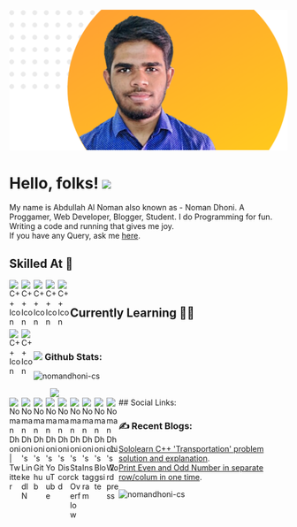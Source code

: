 [![Header](https://raw.githubusercontent.com/nomandhoni-cs/nomandhoni-cs/master/banner/profile.png "Header")](https://dailynoman.blogspot.com/p/contact.html)

# Hello, folks! <img src="https://raw.githubusercontent.com/MartinHeinz/MartinHeinz/master/wave.gif" width="30px">
My name is Abdullah Al Noman also known as - Noman Dhoni.  A Proggamer, Web Developer, Blogger, Student. I do Programming for fun. Writing a code and running that gives me joy.
<br />
If you have any Query, ask me <a href="https://dailynoman.blogspot.com/p/contact.html" target="_blank">here</a>.
<br />
## Skilled At :muscle:
  <img align="left" alt="C++ Icon" width="22px" src="https://cdn.worldvectorlogo.com/logos/c.svg" />
  <img align="left" alt="C++ Icon" width="22px" src="https://cdn.worldvectorlogo.com/logos/c-1.svg" />
  <img align="left" alt="C++ Icon" width="22px" src="https://cdn.worldvectorlogo.com/logos/html-1.svg" />
  <img align="left" alt="C++ Icon" width="22px" src="https://cdn.worldvectorlogo.com/logos/css-3.svg" />
  <img align="left" alt="C++ Icon" width="22px" src="https://cdn.worldvectorlogo.com/logos/wordpress-icon.svg" />
  <br />
<!--C, C++, HTML, CSS.-->

## 	Currently Learning :technologist: 
 <img align="left" alt="C++ Icon" width="22px" src="https://cdn.worldvectorlogo.com/logos/logo-javascript.svg" />
  <img align="left" alt="C++ Icon" width="22px" src="https://cdn.worldvectorlogo.com/logos/python-5.svg" /><br />
  
<!--
 Also known as Noman Dhoni AKA – The most dedicated Programmer in Bangladesh is considered to be the most dedicated man in BD as well.
-->
### <img src="https://media.giphy.com/media/ZCN6F3FAkwsyOGU2RS/giphy.gif" width="40"> **Github Stats:**
<p align="left"> <img src="https://github-readme-stats.vercel.app/api?username=nomandhoni-cs&show_icons=true&count_private=true&theme=dark" alt="nomandhoni-cs" />
<p align="right">
   <img width="430" align="right" src="https://github-readme-streak-stats.herokuapp.com/?user=nomandhoni-cs&theme=algolia&hide_border=false"/>
</p>


<br>
## Social Links:
<!-- Start of Social Links -->
<a href="https://twitter.com/nomandhoni/">
  <img align="left" alt="Noman Dhoni | Twitter" width="22px" src="https://raw.githubusercontent.com/peterthehan/peterthehan/master/assets/twitter.svg" />
</a>
<a href="https://www.linkedin.com/in/nomandhoni/">
  <img align="left" alt="Noman Dhoni's LinkedIN" width="22px" src="https://raw.githubusercontent.com/peterthehan/peterthehan/master/assets/linkedin.svg" />
</a>
   <a href="https://www.github.com/nomandhoni-cs/">
  <img align="left" alt="Noman Dhoni's Github" width="22px" src="https://raw.githubusercontent.com/peterthehan/peterthehan/master/assets/github.svg" />
</a> 
<!-- <a href="https://www.reddit.com/u/nomandhoni/">
  <img align="left" alt="Noman Dhoni's Reddit" width="22px" src="https://raw.githubusercontent.com/peterthehan/peterthehan/master/assets/reddit.svg" />
</a> -->
<a href="https://www.youtube.com/channel/UCuaJjafI8UDINr3piGJhqng">
  <img align="left" alt="Noman Dhoni's YouTube" width="22px" src="https://raw.githubusercontent.com/peterthehan/peterthehan/master/assets/youtube.svg" />
</a> 
  <a href="https://www.linkedin.com/in/nomandhoni/">
  <img align="left" alt="Noman Dhoni's Discord" width="22px" src="https://raw.githubusercontent.com/peterthehan/peterthehan/master/assets/discord.svg" />
</a> 
  <a href="https://stackoverflow.com/users/16659520/nomandhoni">
  <img align="left" alt="Noman Dhoni's Stack Overflow" width="22px" src="https://cdn.iconscout.com/icon/free/png-256/stackoverflow-2752065-2284882.png" />
</a> 
  <a href="https://www.instagram.com/nomandhoni/">
  <img align="left" alt="Noman Dhoni's Instagram" width="22px" src="https://cdn.worldvectorlogo.com/logos/instagram-2016-5.svg" />
</a> 
  <!-- <a href="https://www.linkedin.com/in/nomandhoni/">
  <img align="left" alt="Abhishek's LinkedIN" width="22px" src="https://raw.githubusercontent.com/peterthehan/peterthehan/master/assets/twitch.svg" />
</a> -->
 <!-- <a href="https://facebook.com/nomandhoni.official">
  <img align="left" alt="" width="22px" src="https://raw.githubusercontent.com/peterthehan/peterthehan/master/assets/facebook.svg" />
</a> -->
  <a href="https://dailynoman.blogspot.com/">
  <img align="left" alt="Noman Dhoni's Blogsite" width="22px" src="https://cdn.worldvectorlogo.com/logos/blogger-1.svg" />
</a> 
  <a href="https://nomandhoni.wordpress.com/">
  <img align="left" alt="Noman Dhoni's Wordpress" width="22px" src="https://cdn.worldvectorlogo.com/logos/wordpress-blue.svg" />
</a><br />

 <!--Blogpost -->
### &#x270d; Recent Blogs:
1. [Sololearn C++ 'Transportation' problem solution and explanation](https://dailynoman.blogspot.com/2021/07/transportation-problem.html).
2. [Print Even and Odd Number in separate row/colum in one time](https://dailynoman.blogspot.com/2021/07/print-even-and-odd-number-in-separate.html).
<!---
nomandhoni-cs/nomandhoni-cs is a ✨ special ✨ repository because its `README.md` (this file) appears on your GitHub profile.
You can click the Preview link to take a look at your changes.
--->

<p align="left"> <img src="https://komarev.com/ghpvc/?username=nomandhoni-cs&label=Profile%20views&color=0e75b6&style=flat" alt="nomandhoni-cs" /> </p>  
  
